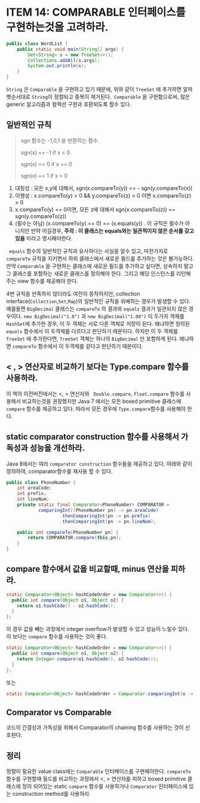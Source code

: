 # ITEM 14: COMPARABLE 인터페이스를 구현하는것을 고려하라.

``` java
public class WordList {
    public static void main(String[] args) {
        Set<String> s = new TreeSet<>();
        Collections.addAll(s,args);
        System.out.println(s);
    }
}
```

```String``` 은 ```Comparable``` 을 구현하고 있기 때문에, 위와 같이 ```TreeSet``` 에 추가하면 알파벳순서대로 ```String```이 정렬되고 중복이 제거된다.``` Comparable``` 을 구현함으로써, 많은 generic 알고리즘과 컬렉션 구현과 호환되도록 할수 있다. 

## 일반적인 규칙

> sgn 함수는 -1,0,1 을 반환하는 함수.
>
> sgn(x) == -1 if x < 0
>
> sgn(x) == 0 if x == 0
>
> sgn(x) == 1 if x > 0

1. 대칭성 : 모든 x,y에 대해서, sgn(x.compareTo(y)) == - sgn(y.compareTo(x))
2. 이행성 : x.compareTo(y) > 0 && y.compareTo(z) > 0 이면 x.compareTo(z) > 0
3. x.compareTo(y) == 0이면,  모든 z에 대해서 sgn(x.compareTo(z)) == sgn(y.compareTo(z)) 
4. (필수는 아님) (x.compareTo(y) == 0) == (x.equals(y)) . 이 규칙은 필수가 아니지만 만약 어길경우, **주의 : 이 클래스는 equals와는 일관적이지 않은 순서를 갖고있음** 이라고 명시해야한다.

``` equals``` 함수의 일반적인 규칙과 유사하다는 사실을 알수 있고, 마찬가지로 ``` compareTo``` 규칙을 지키면서 하위 클래스에서 새로운 필드를 추가하는 것은 불가능하다. 만약 ```Comparable``` 을 구현하는 클래스에 새로운 필드를 추가하고 싶다면, 상속하지 말고 그 클래스를 포함하는 새로운 클래스를 정의해야 한다. 그리고 해당 인스턴스를 리턴해주는 view 함수를 제공해야 한다.

4번 규칙을 만족하지 않더라도 여전히 동작하지만, collection interface(```Collection```,```Set```,```Map```)의 일반적인 규칙을 위배하는 경우가 발생할 수 있다. 예를들면 ```BigDecimal``` 클래스는 ```compareTo``` 의 결과와 ```equals``` 결과가 일관되지 않은 경우이다. ```new BigDecimal("1.0")``` 과 ```new BigDecimal("1.00")``` 이 두가지 객체를 ```HashSet```에 추가한 경우, 이 두 객체는 서로 다른 객체로 저장이 된다. 왜냐하면 정의된 ```equals``` 함수에서 이 두객체를 다르다고 판단하기 때문이다. 하지만 이 두 객체를 ```TreeSet``` 에 추가한다면, ```TreeSet``` 객체는 하나의 ```BigDecimal``` 만 포함하게 된다. 왜냐하면 ```compareTo``` 함수에서 이 두객체를 같다고 판단하기 때문이다.

## < , > 연산자로 비교하기 보다는 Type.compare 함수를 사용하라.

이 책의 이전버전에서는 <, > 연산자와 ``` Double.compare```, ```Float.compare``` 함수를 사용해서 비교하는것을 권장했지만 Java 7 에서는 모든 boxed primitive 클래스에 ```compare``` 함수를 제공하고 있다. 따라서 모든 경우에 ```Type.compare```함수를 사용해야 한다.

## static comparator construction 함수를 사용해서 가독성과 성능을 개선하라.

Java 8에서는 여러 ```comparator construction``` 함수들을 제공하고 있다. 아래와 같이 정의하여, comparator함수를 재사용 할 수 있다.

``` java 
public class PhoneNumber {
    int areaCode;
    int prefix;
    int lineNum;
    private static final Comparator<PhoneNumber> COMPARATOR =
            comparingInt((PhoneNumber pn) -> pn.areaCode)
                    .thenComparingInt(pn -> pn.prefix)
                    .thenComparingInt(pn -> pn.lineNum);

    public int compareTo(PhoneNumber pn) {
        return COMPARATOR.compare(this,pn);
    }
}
```

## compare 함수에서 값을 비교할때,  minus 연산을 피하라.

``` java
static Comparator<Object> hashCodeOrder = new Comparator<>() { 
  public int compare(Object o1, Object o2) { 
    return o1.hashCode() - o2.hashCode(); 
  } 
};
```

이 경우 값을 빼는 과정에서 integer overflow가 발생할 수 있고 성능이 느릴수 있다. 이 보다는 ```compare``` 함수를 사용하는 것이 좋다.

``` java
static Comparator<Object> hashCodeOrder = new Comparator<>() { 
  public int compare(Object o1, Object o2) { 
    return Integer.compare(o1.hashCode(), o2.hashCode()); 
  } 
}; 
```

또는

``` java
static Comparator<Object> hashCodeOrder = Comparator.comparingInt(o -> o.hashCode()) ;
```

## Comparator vs Comparable

코드의 간결성과 가독성을 위해서 Comparator의 chaining 함수를 사용하는 것이 선호된다.

## 정리

정렬이 필요한 value class에는 ```Comparable``` 인터페이스를 구현해야한다. ```compareTo``` 함수를 구현할때 필드를 비교하는 과정에서 <, > 연산자를 피하고 boxed primitive 클래스에 정의 되어있는 static ```compare``` 함수를 사용하거나 ```Comparator``` 인터페이스에 있는 construction method를 사용하라.

